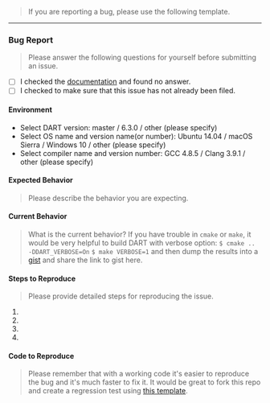 > If you are reporting a bug, please use the following template.

---

### Bug Report
> Please answer the following questions for yourself before submitting an issue.
- [ ] I checked the [documentation](http://dartsim.github.io/) and found no answer.
- [ ] I checked to make sure that this issue has not already been filed.

#### Environment
* Select DART version: master / 6.3.0 / other (please specify)
* Select OS name and version name(or number): Ubuntu 14.04 / macOS Sierra / Windows 10 / other (please specify)
* Select compiler name and version number: GCC 4.8.5 / Clang 3.9.1 / other (please specify)

#### Expected Behavior
> Please describe the behavior you are expecting.

#### Current Behavior
> What is the current behavior?
> If you have trouble in `cmake` or `make`, it would be very helpful to build DART with verbose option:
> `$ cmake .. -DDART_VERBOSE=On`
> `$ make VERBOSE=1`
> and then dump the results into a [gist](https://gist.github.com/) and share the link to gist here.

#### Steps to Reproduce
> Please provide detailed steps for reproducing the issue.
1.
1.
1.
1.

#### Code to Reproduce
> Please remember that with a working code it's easier to reproduce the bug and it's much faster to fix it.
> It would be great to fork this repo and create a regression test using [this template](https://github.com/dartsim/dart/blob/master/unittests/regression/test_Issue000Template.cpp).
